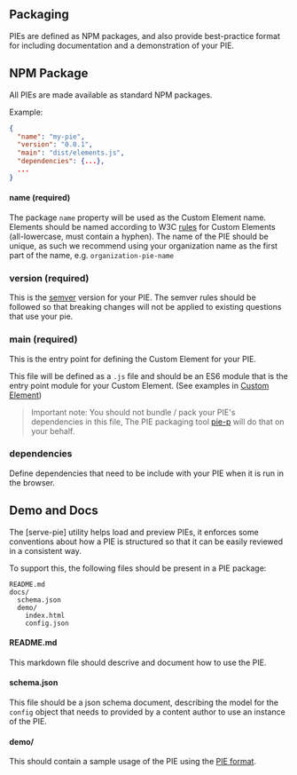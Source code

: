 ## Packaging

PIEs are defined as NPM packages, and also provide best-practice format for including documentation and a  demonstration of your PIE.

## NPM Package

All PIEs are made available as standard NPM packages. 

Example:

```json
{
  "name": "my-pie",
  "version": "0.0.1",
  "main": "dist/elements.js",
  "dependencies": {...},
  ...
}
``` 


#### name (required)

The package `name` property will be used as the Custom Element name. Elements should be named according to W3C [rules](https://www.w3.org/TR/custom-elements/#concepts) for Custom Elements (all-lowercase, must contain a hyphen). The name of the PIE should be unique, as such we recommend using your organization name as the first part of the name, e.g. `organization-pie-name`

### version (required)

This is the [semver](semver.org) version for your PIE. The semver rules should be followed so that breaking changes will not be applied to existing questions that use your pie.

### main (required) 

This is the entry point for defining the Custom Element for your PIE. 

This file will be defined as a `.js` file and should be an ES6 module that is the entry point module for your Custom Element. (See examples in [Custom Element](custom-element.md))

> Important note: You should not bundle / pack your PIE's dependencies in this file, The PIE packaging tool [pie-p](todo) will do that on your behalf.


### dependencies
Define dependencies that need to be include with your PIE when it is run in the browser. 


## Demo and Docs

The [serve-pie] utility helps load and preview PIEs, it enforces some conventions about how a PIE is structured so that it can be easily reviewed in a consistent way.

To support this, the following files should be present in a PIE package:

```
README.md
docs/
  schema.json
  demo/
    index.html
    config.json
```

#### README.md

This markdown file should descrive and document how to use the PIE.

#### schema.json

This file should be a json schema document, describing the model for the `config` object that needs to provided by a content author to use an instance of the PIE.

#### demo/

This should contain a sample usage of the PIE using the [PIE format]().

